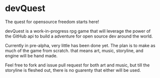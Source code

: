 devQuest
========

The quest for opensource freedom starts here!

devQuest is a work-in-progress rpg game that will leverage the power of the GitHub api to build a adventure for open source dev around the world.

Currently in pre-alpha, very little has been done yet.  The plan is to make as much of the game from scratch.  that means art, music, storyline, and engine will be hand made.

Feel free to fork and issue pull request for both art and music, but till the storyline is fleshed out, there is no guarenty that either will be used.
